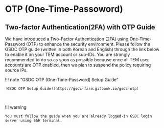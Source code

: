 # OTP (One-Time-Passoword)

## Two-factor Authentication(2FA) with OTP Guide
We have introduced a Two-Factor Authentication (2FA) using One-Time-Password (OTP) to enhance the security environment. 
Please follow the GSDC OTP guide (written in both Korean and English) through the link below to enable it on your TEM account or sub-IDs. You are strongly recommended to do so as soon as possible because once all TEM user accounts are OTP enabled, 
then we plan to suspend the policy requiring source IPs. 

!!! note "GSDC OTP (One-Time-Password) Setup Guide"

    [GSDC OTP Setup Guide](https://gsdc-farm.gitbook.io/gsdc-otp)

<br>

!!! warning 

    You must follow the guide when you are already logged-in GSDC login server using SSH terminal.
